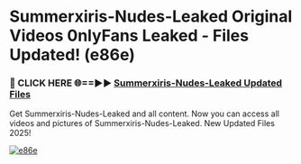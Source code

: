 # Summerxiris-Nudes-Leaked Original Videos 0nlyFans Leaked - Files Updated! (e86e)

<h3>🔴 CLICK HERE 🌐==►► <a href="https://tinyurl.com/yc6ubb5a" rel="nofollow">Summerxiris-Nudes-Leaked Updated Files</a></h3>

Get Summerxiris-Nudes-Leaked and all content. Now you can access all videos and pictures of Summerxiris-Nudes-Leaked. New Updated Files 2025!

[![e86e](https://i.imgur.com/7eu0CRL.gif)](https://tinyurl.com/yc6ubb5a)
